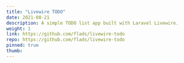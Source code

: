 ```yaml
---
title: "Livewire TODO"
date: 2021-08-21
description: A simple TODO list app built with Laravel Livewire.
weight: 1
link: https://github.com/flads/livewire-todo
repo: https://github.com/flads/livewire-todo
pinned: true
thumb:
---
```

